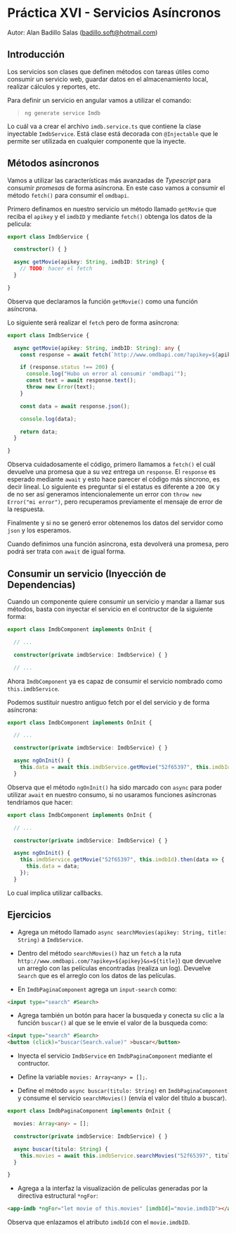 # Práctica XVI - Servicios Asíncronos

Autor: Alan Badillo Salas (badillo.soft@hotmail.com)

## Introducción

Los servicios son clases que definen métodos con tareas útiles como consumir un servicio web, guardar datos en el almacenamiento local, realizar cálculos y reportes, etc.

Para definir un servicio en angular vamos a utilizar el comando:

> `ng generate service Imdb`

Lo cuál va a crear el archivo `imdb.service.ts` que contiene la clase inyectable `ImdbService`. Está clase está decorada con `@Injectable` que le permite ser utilizada en cualquier componente que la inyecte.

## Métodos asíncronos

Vamos a utilizar las características más avanzadas de *Typescript* para consumir *promesas* de forma asíncrona. En este caso vamos a consumir el método `fetch()` para consumir el `omdbapi`.

Primero definamos en nuestro servicio un método llamado `getMovie` que reciba el `apikey` y el `imdbID` y mediante `fetch()` obtenga los datos de la pelicula:

~~~ts
export class ImdbService {

  constructor() { }

  async getMovie(apikey: String, imdbID: String) {
    // TODO: hacer el fetch
  }

}
~~~

Observa que declaramos la función `getMovie()` como una función asíncrona.

Lo siguiente será realizar el `fetch` pero de forma asíncrona:

~~~ts
export class ImdbService {

  async getMovie(apikey: String, imdbID: String): any {
    const response = await fetch(`http://www.omdbapi.com/?apikey=${apikey}&i=${imdbId}`);

    if (response.status !== 200) {
      console.log("Hubo un error al consumir 'omdbapi'");
      const text = await response.text();
      throw new Error(text);
    }

    const data = await response.json();

    console.log(data);

    return data;
  }

}
~~~

Observa cuidadosamente el código, primero llamamos a `fetch()` el cuál devuelve una promesa que a su vez entrega un `response`. El `response` es esperado mediante `await` y esto hace parecer el código más síncrono, es decir lineal. Lo siguiente es preguntar si el estatus es diferente a `200 OK` y de no ser así generamos intencionalemente un error con `throw new Error("mi error")`, pero recuperamos previamente el mensaje de error de la respuesta.

Finalmente y si no se generó error obtenemos los datos del servidor como `json` y los esperamos.

Cuando definimos una función asíncrona, esta devolverá una promesa, pero podrá ser trata con `await` de igual forma.

## Consumir un servicio (Inyección de Dependencias)

Cuando un componente quiere consumir un servicio y mandar a llamar sus métodos, basta con inyectar el servicio en el contructor de la siguiente forma:

~~~ts
export class ImdbComponent implements OnInit {

  // ...

  constructor(private imdbService: ImdbService) { }

  // ...
~~~

Ahora `ImdbComponent` ya es capaz de consumir el servicio nombrado como `this.imdbService`.

Podemos sustituir nuestro antiguo fetch por el del servicio y de forma asíncrona:

~~~ts
export class ImdbComponent implements OnInit {

  // ...

  constructor(private imdbService: ImdbService) { }

  async ngOnInit() {
    this.data = await this.imdbService.getMovie("52f65397", this.imdbId);
  }
~~~

Observa que el método `ngOnInit()` ha sido marcado con `async` para poder utilizar `await` en nuestro consumo, si no usaramos funciones asíncronas tendríamos que hacer:

~~~ts
export class ImdbComponent implements OnInit {

  // ...

  constructor(private imdbService: ImdbService) { }

  async ngOnInit() {
    this.imdbService.getMovie("52f65397", this.imdbId).then(data => {
      this.data = data;
    });
  }
~~~

Lo cual implica utilizar callbacks.

## Ejercicios

* Agrega un método llamado `async searchMovies(apikey: String, title: String)` a `ImdbService`.

* Dentro del método `searchMovies()` haz un `fetch` a la ruta `http://www.omdbapi.com/?apikey=${apikey}&s=${title}`) que devuelve un arreglo con las películas encontradas (realiza un log). Devuelve `Search` que es el arreglo con los datos de las películas.

* En `ImdbPaginaComponent` agrega un `input-search` como:

~~~html
<input type="search" #Search>
~~~

* Agrega también un botón para hacer la busqueda y conecta su clic a la función `buscar()` al que se le envie el valor de la busqueda como:

~~~html
<input type="search" #Search>
<button (click)="buscar(Search.value)" >buscar</button>
~~~

* Inyecta el servicio `ImdbService` en `ImdbPaginaComponent` mediante el contructor.

* Define la variable `movies: Array<any> = [];`.

* Define el método `async buscar(titulo: String)` en `ImdbPaginaComponent` y consume el servicio `searchMovies()` (envía el valor del título a buscar).

~~~ts
export class ImdbPaginaComponent implements OnInit {

  movies: Array<any> = [];

  constructor(private imdbService: ImdbService) { }

  async buscar(titulo: String) {
    this.movies = await this.imdbService.searchMovies("52f65397", titulo);
  }

}
~~~

* Agrega a la interfaz la visualización de películas generadas por la directiva estructural `*ngFor`:

~~~html
<app-imdb *ngFor="let movie of this.movies" [imdbId]="movie.imdbID"></app-imdb>
~~~

Observa que enlazamos el atributo `imdbId` con el `movie.imdbID`.